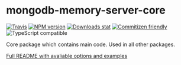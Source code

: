 # mongodb-memory-server-core

[![Travis](https://img.shields.io/travis/nodkz/mongodb-memory-server-core.svg)](https://travis-ci.org/nodkz/mongodb-memory-server-core)
[![NPM version](https://img.shields.io/npm/v/mongodb-memory-server-core.svg)](https://www.npmjs.com/package/mongodb-memory-server-core)
[![Downloads stat](https://img.shields.io/npm/dt/mongodb-memory-server-core.svg)](http://www.npmtrends.com/mongodb-memory-server-core)
[![Commitizen friendly](https://img.shields.io/badge/commitizen-friendly-brightgreen.svg)](http://commitizen.github.io/cz-cli/)
![TypeScript compatible](https://img.shields.io/badge/typescript-compatible-brightgreen.svg)

Core package which contains main code. Used in all other packages.

[Full README with avaliable options and examples](https://github.com/nodkz/mongodb-memory-server)
